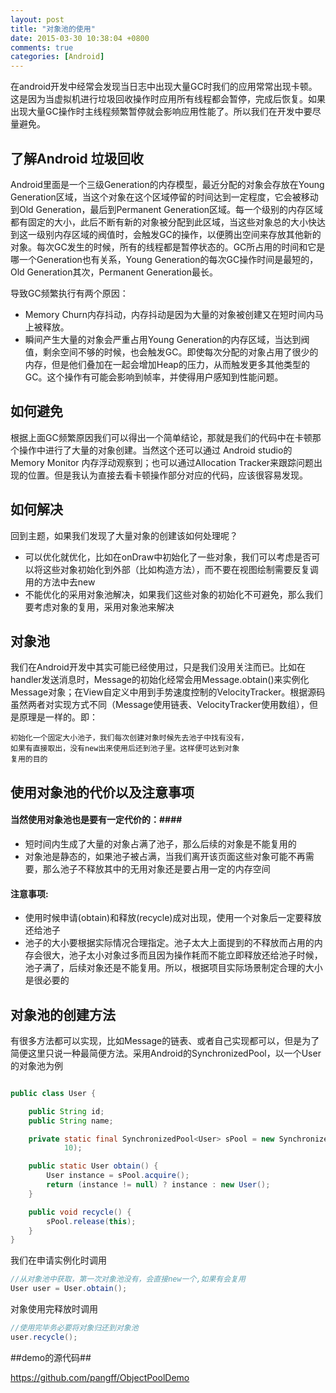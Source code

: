 ```yaml
---
layout: post
title: "对象池的使用"
date: 2015-03-30 10:38:04 +0800
comments: true
categories: [Android]
---
```


在android开发中经常会发现当日志中出现大量GC时我们的应用常常出现卡顿。这是因为当虚拟机进行垃圾回收操作时应用所有线程都会暂停，完成后恢复。如果出现大量GC操作时主线程频繁暂停就会影响应用性能了。所以我们在开发中要尽量避免。

<!--more-->

## 了解Android 垃圾回收 ##
Android里面是一个三级Generation的内存模型，最近分配的对象会存放在Young Generation区域，当这个对象在这个区域停留的时间达到一定程度，它会被移动到Old Generation，最后到Permanent Generation区域。每一个级别的内存区域都有固定的大小，此后不断有新的对象被分配到此区域，当这些对象总的大小快达到这一级别内存区域的阀值时，会触发GC的操作，以便腾出空间来存放其他新的对象。每次GC发生的时候，所有的线程都是暂停状态的。GC所占用的时间和它是哪一个Generation也有关系，Young Generation的每次GC操作时间是最短的，Old Generation其次，Permanent Generation最长。

导致GC频繁执行有两个原因：

* Memory Churn内存抖动，内存抖动是因为大量的对象被创建又在短时间内马上被释放。
* 瞬间产生大量的对象会严重占用Young Generation的内存区域，当达到阀值，剩余空间不够的时候，也会触发GC。即使每次分配的对象占用了很少的内存，但是他们叠加在一起会增加Heap的压力，从而触发更多其他类型的GC。这个操作有可能会影响到帧率，并使得用户感知到性能问题。

## 如何避免 ##
根据上面GC频繁原因我们可以得出一个简单结论，那就是我们的代码中在卡顿那个操作中进行了大量的对象创建。当然这个还可以通过 Android studio的 Memory Monitor 内存浮动观察到；也可以通过Allocation Tracker来跟踪问题出现的位置。但是我认为直接去看卡顿操作部分对应的代码，应该很容易发现。

## 如何解决 ##
回到主题，如果我们发现了大量对象的创建该如何处理呢？

* 可以优化就优化，比如在onDraw中初始化了一些对象，我们可以考虑是否可以将这些对象初始化到外部（比如构造方法），而不要在视图绘制需要反复调用的方法中去new
* 不能优化的采用对象池解决，如果我们这些对象的初始化不可避免，那么我们要考虑对象的复用，采用对象池来解决

## 对象池 ##
我们在Android开发中其实可能已经使用过，只是我们没用关注而已。比如在handler发送消息时，Message的初始化经常会用Message.obtain()来实例化Message对象；在View自定义中用到手势速度控制的VelocityTracker。根据源码虽然两者对实现方式不同（Message使用链表、VelocityTracker使用数组），但是原理是一样的。即：

```
初始化一个固定大小池子，我们每次创建对象时候先去池子中找有没有，
如果有直接取出，没有new出来使用后还到池子里。这样便可达到对象
复用的目的
```
## 使用对象池的代价以及注意事项 ##
#### 当然使用对象池也是要有一定代价的：####

* 短时间内生成了大量的对象占满了池子，那么后续的对象是不能复用的
* 对象池是静态的，如果池子被占满，当我们离开该页面这些对象可能不再需要，那么池子不释放其中的无用对象还是要占用一定的内存空间

#### 注意事项: ####
* 使用时候申请(obtain)和释放(recycle)成对出现，使用一个对象后一定要释放还给池子
* 池子的大小要根据实际情况合理指定。池子太大上面提到的不释放而占用的内存会很大，池子太小对象过多而且因为操作耗而不能立即释放还给池子时候，池子满了，后续对象还是不能复用。所以，根据项目实际场景制定合理的大小是很必要的

## 对象池的创建方法 ##
有很多方法都可以实现，比如Message的链表、或者自己实现都可以，但是为了简便这里只说一种最简便方法。采用Android的SynchronizedPool，以一个User的对象池为例

```java

public class User {

	public String id;
	public String name;

	private static final SynchronizedPool<User> sPool = new SynchronizedPool<User>(
			10);

	public static User obtain() {
		User instance = sPool.acquire();
		return (instance != null) ? instance : new User();
	}

	public void recycle() {
		sPool.release(this);
	}
}


```

我们在申请实例化时调用

```java
//从对象池中获取，第一次对象池没有，会直接new一个,如果有会复用
User user = User.obtain();
```
对象使用完释放时调用

```java
//使用完毕务必要将对象归还到对象池
user.recycle();
```

##demo的源代码##

<https://github.com/pangff/ObjectPoolDemo>

